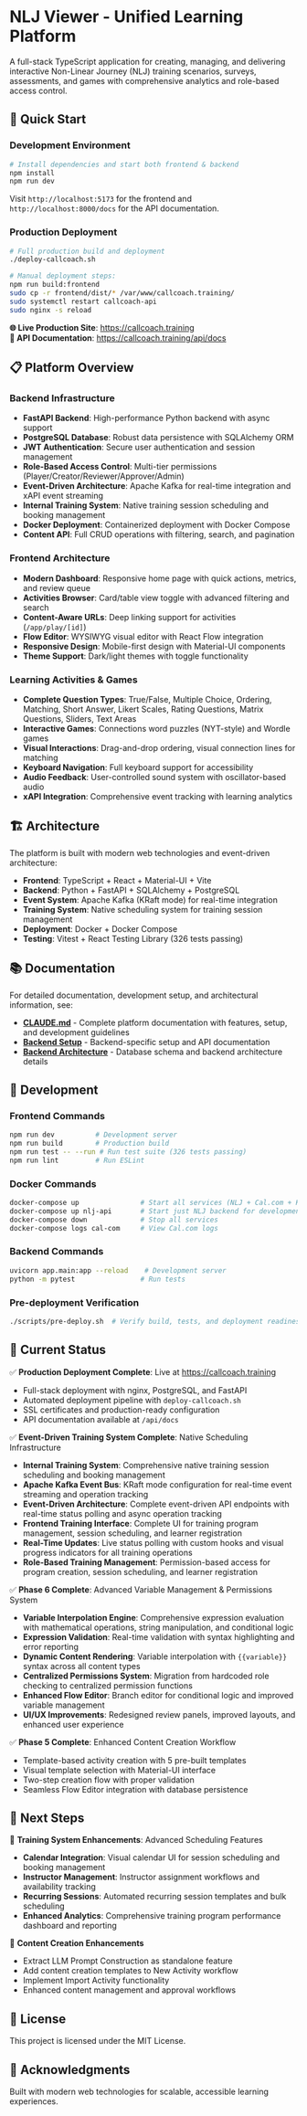 # NLJ Viewer - Unified Learning Platform

A full-stack TypeScript application for creating, managing, and delivering interactive Non-Linear Journey (NLJ) training scenarios, surveys, assessments, and games with comprehensive analytics and role-based access control.

## 🚀 Quick Start

### Development Environment
```bash
# Install dependencies and start both frontend & backend
npm install
npm run dev
```

Visit `http://localhost:5173` for the frontend and `http://localhost:8000/docs` for the API documentation.

### Production Deployment
```bash
# Full production build and deployment
./deploy-callcoach.sh

# Manual deployment steps:
npm run build:frontend
sudo cp -r frontend/dist/* /var/www/callcoach.training/
sudo systemctl restart callcoach-api
sudo nginx -s reload
```

**🌐 Live Production Site**: https://callcoach.training  
**📖 API Documentation**: https://callcoach.training/api/docs

## 📋 Platform Overview

### **Backend Infrastructure**
- **FastAPI Backend**: High-performance Python backend with async support
- **PostgreSQL Database**: Robust data persistence with SQLAlchemy ORM
- **JWT Authentication**: Secure user authentication and session management
- **Role-Based Access Control**: Multi-tier permissions (Player/Creator/Reviewer/Approver/Admin)
- **Event-Driven Architecture**: Apache Kafka for real-time integration and xAPI event streaming
- **Internal Training System**: Native training session scheduling and booking management
- **Docker Deployment**: Containerized deployment with Docker Compose
- **Content API**: Full CRUD operations with filtering, search, and pagination

### **Frontend Architecture**
- **Modern Dashboard**: Responsive home page with quick actions, metrics, and review queue
- **Activities Browser**: Card/table view toggle with advanced filtering and search
- **Content-Aware URLs**: Deep linking support for activities (`/app/play/[id]`)
- **Flow Editor**: WYSIWYG visual editor with React Flow integration
- **Responsive Design**: Mobile-first design with Material-UI components
- **Theme Support**: Dark/light themes with toggle functionality

### **Learning Activities & Games**
- **Complete Question Types**: True/False, Multiple Choice, Ordering, Matching, Short Answer, Likert Scales, Rating Questions, Matrix Questions, Sliders, Text Areas
- **Interactive Games**: Connections word puzzles (NYT-style) and Wordle games
- **Visual Interactions**: Drag-and-drop ordering, visual connection lines for matching
- **Keyboard Navigation**: Full keyboard support for accessibility
- **Audio Feedback**: User-controlled sound system with oscillator-based audio
- **xAPI Integration**: Comprehensive event tracking with learning analytics

## 🏗️ Architecture

The platform is built with modern web technologies and event-driven architecture:

- **Frontend**: TypeScript + React + Material-UI + Vite
- **Backend**: Python + FastAPI + SQLAlchemy + PostgreSQL
- **Event System**: Apache Kafka (KRaft mode) for real-time integration
- **Training System**: Native scheduling system for training session management
- **Deployment**: Docker + Docker Compose
- **Testing**: Vitest + React Testing Library (326 tests passing)

## 📚 Documentation

For detailed documentation, development setup, and architectural information, see:

- **[CLAUDE.md](./CLAUDE.md)** - Complete platform documentation with features, setup, and development guidelines
- **[Backend Setup](./backend/README.md)** - Backend-specific setup and API documentation
- **[Backend Architecture](./backend/BACKEND_SETUP.md)** - Database schema and backend architecture details

## 🔧 Development

### Frontend Commands
```bash
npm run dev          # Development server
npm run build        # Production build
npm run test -- --run # Run test suite (326 tests passing)
npm run lint         # Run ESLint
```

### Docker Commands
```bash
docker-compose up               # Start all services (NLJ + Cal.com + Kafka)
docker-compose up nlj-api       # Start just NLJ backend for development
docker-compose down             # Stop all services
docker-compose logs cal-com     # View Cal.com logs
```

### Backend Commands
```bash
uvicorn app.main:app --reload    # Development server
python -m pytest                # Run tests
```

### Pre-deployment Verification
```bash
./scripts/pre-deploy.sh  # Verify build, tests, and deployment readiness
```

## 🌟 Current Status

✅ **Production Deployment Complete**: Live at https://callcoach.training
- Full-stack deployment with nginx, PostgreSQL, and FastAPI
- Automated deployment pipeline with `deploy-callcoach.sh`
- SSL certificates and production-ready configuration
- API documentation available at `/api/docs`

✅ **Event-Driven Training System Complete**: Native Scheduling Infrastructure
- **Internal Training System**: Comprehensive native training session scheduling and booking management
- **Apache Kafka Event Bus**: KRaft mode configuration for real-time event streaming and operation tracking
- **Event-Driven Architecture**: Complete event-driven API endpoints with real-time status polling and async operation tracking
- **Frontend Training Interface**: Complete UI for training program management, session scheduling, and learner registration
- **Real-Time Updates**: Live status polling with custom hooks and visual progress indicators for all training operations
- **Role-Based Training Management**: Permission-based access for program creation, session scheduling, and learner registration

✅ **Phase 6 Complete**: Advanced Variable Management & Permissions System
- **Variable Interpolation Engine**: Comprehensive expression evaluation with mathematical operations, string manipulation, and conditional logic
- **Expression Validation**: Real-time validation with syntax highlighting and error reporting
- **Dynamic Content Rendering**: Variable interpolation with `{{variable}}` syntax across all content types
- **Centralized Permissions System**: Migration from hardcoded role checking to centralized permission functions
- **Enhanced Flow Editor**: Branch editor for conditional logic and improved variable management
- **UI/UX Improvements**: Redesigned review panels, improved layouts, and enhanced user experience

✅ **Phase 5 Complete**: Enhanced Content Creation Workflow
- Template-based activity creation with 5 pre-built templates
- Visual template selection with Material-UI interface
- Two-step creation flow with proper validation
- Seamless Flow Editor integration with database persistence

## 🚀 Next Steps

🔄 **Training System Enhancements**: Advanced Scheduling Features
- **Calendar Integration**: Visual calendar UI for session scheduling and booking management
- **Instructor Management**: Instructor assignment workflows and availability tracking
- **Recurring Sessions**: Automated recurring session templates and bulk scheduling
- **Enhanced Analytics**: Comprehensive training program performance dashboard and reporting

🔄 **Content Creation Enhancements**
- Extract LLM Prompt Construction as standalone feature
- Add content creation templates to New Activity workflow
- Implement Import Activity functionality
- Enhanced content management and approval workflows

## 📄 License

This project is licensed under the MIT License.

## 🙏 Acknowledgments

Built with modern web technologies for scalable, accessible learning experiences.